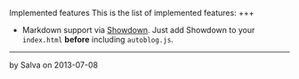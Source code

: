 Implemented features
This is the list of implemented features:
+++
 * Markdown support via [Showdown](https://github.com/coreyti/showdown).
 Just add Showdown to your `index.html` **before** including `autoblog.js`.
---
by Salva
on 2013-07-08
